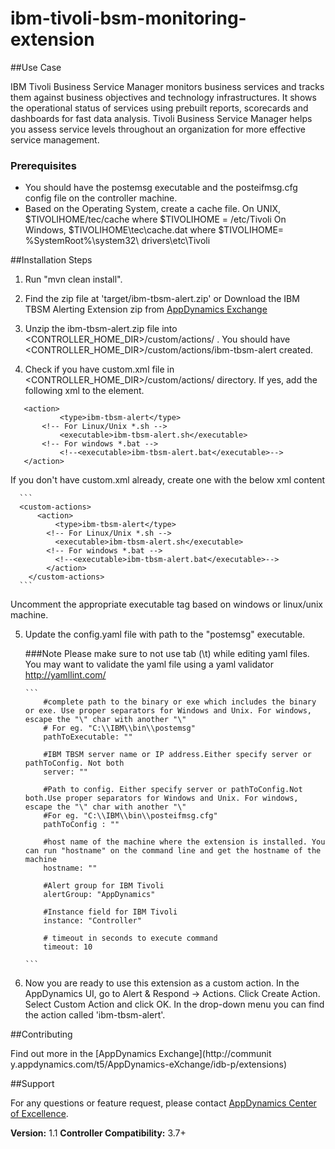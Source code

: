 ibm-tivoli-bsm-monitoring-extension
===================================

##Use Case

IBM Tivoli Business Service Manager monitors business services and tracks them against business objectives and technology infrastructures. 
It shows the operational status of services using prebuilt reports, scorecards and dashboards for fast data analysis. 
Tivoli Business Service Manager helps you assess service levels throughout an organization for more effective service management.

### Prerequisites

- You should have the postemsg executable and the posteifmsg.cfg config file on the controller machine.
- Based on the Operating System, create a cache file. 
  On UNIX,	$TIVOLIHOME/tec/cache where $TIVOLIHOME = /etc/Tivoli
  On Windows,	$TIVOLIHOME\tec\cache.dat	where $TIVOLIHOME= %SystemRoot%\system32\ drivers\etc\Tivoli

##Installation Steps

 1. Run "mvn clean install". 

 2. Find the zip file at 'target/ibm-tbsm-alert.zip' or Download the IBM TBSM Alerting Extension zip from [AppDynamics Exchange](http://community.appdynamics.com/t5/AppDynamics-eXchange/idb-p/extensions)

 3. Unzip the ibm-tbsm-alert.zip file into <CONTROLLER_HOME_DIR>/custom/actions/ . You should have  <CONTROLLER_HOME_DIR>/custom/actions/ibm-tbsm-alert created.

 4. Check if you have custom.xml file in <CONTROLLER_HOME_DIR>/custom/actions/ directory. If yes, add the following xml to the <custom-actions> element.
 
   ```
      <action>
    		  <type>ibm-tbsm-alert</type>
          <!-- For Linux/Unix *.sh -->
     		  <executable>ibm-tbsm-alert.sh</executable>
          <!-- For windows *.bat -->
     		  <!--<executable>ibm-tbsm-alert.bat</executable>-->
      </action>
  ```
     
   If you don't have custom.xml already, create one with the below xml content
    
      ```
      <custom-actions>
          <action>
      		  <type>ibm-tbsm-alert</type>
            <!-- For Linux/Unix *.sh -->
       		  <executable>ibm-tbsm-alert.sh</executable>
            <!-- For windows *.bat -->
       		  <!--<executable>ibm-tbsm-alert.bat</executable>-->
     	    </action>
        </custom-actions>
      ```
   Uncomment the appropriate executable tag based on windows or linux/unix machine.
    
 5. Update the config.yaml file with path to the "postemsg" executable.

    ###Note
    Please make sure to not use tab (\t) while editing yaml files. You may want to validate the yaml file using a yaml validator http://yamllint.com/

    	
        ```	
            #complete path to the binary or exe which includes the binary or exe. Use proper separators for Windows and Unix. For windows, escape the "\" char with another "\"
            # For eg. "C:\\IBM\\bin\\postemsg"
            pathToExecutable: ""
            
            #IBM TBSM server name or IP address.Either specify server or pathToConfig. Not both
            server: ""
            
            #Path to config. Either specify server or pathToConfig.Not both.Use proper separators for Windows and Unix. For windows, escape the "\" char with another "\"
            #For eg. "C:\\IBM\\bin\\posteifmsg.cfg"
            pathToConfig : ""
            
            #host name of the machine where the extension is installed. You can run "hostname" on the command line and get the hostname of the machine
            hostname: ""
            
            #Alert group for IBM Tivoli
            alertGroup: "AppDynamics"
            
            #Instance field for IBM Tivoli
            instance: "Controller"
            
            # timeout in seconds to execute command
            timeout: 10

        ```        
         



 6. Now you are ready to use this extension as a custom action. In the AppDynamics UI, go to Alert & Respond -> Actions. Click Create Action. Select Custom Action and click OK. In the drop-down menu you can find the action called 'ibm-tbsm-alert'.

##Contributing

Find out more in the [AppDynamics Exchange](http://communit
y.appdynamics.com/t5/AppDynamics-eXchange/idb-p/extensions)

##Support

For any questions or feature request, please contact [AppDynamics Center of Excellence](mailto:ace-request@appdynamics.com).

**Version:** 1.1
**Controller Compatibility:** 3.7+

